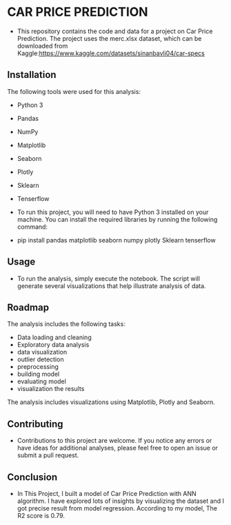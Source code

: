 
# CAR PRICE PREDICTION
- This repository contains the code and data for a project on Car Price Prediction. The project uses the merc.xlsx dataset, which can be downloaded from Kaggle:https://www.kaggle.com/datasets/sinanbavli04/car-specs
## Installation
The following tools were used for this analysis:

- Python 3
- Pandas
- NumPy
- Matplotlib
- Seaborn
- Plotly
- Sklearn
- Tenserflow


- To run this project, you will need to have Python 3 installed on your machine. You can install the required libraries by running the following command:


- pip install pandas matplotlib seaborn numpy plotly Sklearn tenserflow
    
## Usage 
- To run the analysis, simply execute the notebook. The script will generate several visualizations that help illustrate analysis of data.
## Roadmap

The analysis includes the following tasks:

- Data loading and cleaning
- Exploratory data analysis
- data visualization
- outlier detection 
- preprocessing 
- building model
- evaluating model
- visualization the results


The analysis includes visualizations using Matplotlib, Plotly and Seaborn.

## Contributing

- Contributions to this project are welcome. If you notice any errors or have ideas for additional analyses, please feel free to open an issue or submit a pull request.


## Conclusion 
* In This Project, I built a model of Car Price Prediction  with ANN algorithm. I have explored lots of insights by visualizing the dataset and I got precise result from model regression. According to my model, The R2  score is 0.79.